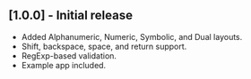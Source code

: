 ## [1.0.0] - Initial release

- Added Alphanumeric, Numeric, Symbolic, and Dual layouts.
- Shift, backspace, space, and return support.
- RegExp-based validation.
- Example app included.
